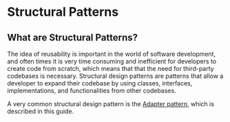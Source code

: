 # Structural Patterns
## What are Structural Patterns?
The idea of reusability is important in the world of software development, and often times it is very time consuming and inefficient for developers to create code from scratch, which means that that the need for third-party codebases is necessary. Structural design patterns are patterns that allow a developer to expand their codebase by using classes, interfaces, implementations, and functionalities from other codebases.

A very common structural design pattern is the [Adapter pattern](https://github.com/sidg1215/DesignPatterns/tree/main/Structural%20Patterns/Adapter%20Pattern), which is described in this guide.